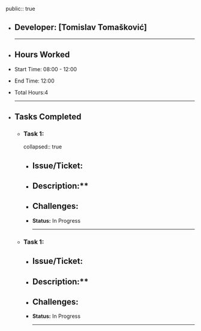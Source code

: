 public:: true

- ## Developer: [Tomislav Tomašković]
  
  ---
- ## Hours Worked
- Start Time: 08:00 - 12:00
- End Time: 12:00
- Total Hours:4
  
  ---
- ##  Tasks Completed
	- ###  Task 1:
	  collapsed:: true
		- **Issue/Ticket:**
			-
		- Description:**
			-
		- **Challenges:**
			-
		- **Status:**  In Progress
		  
		  ---
	- ###  Task 1:
		- **Issue/Ticket:**
			-
		- Description:**
			-
		- **Challenges:**
			-
		- **Status:**  In Progress
		  
		  ---